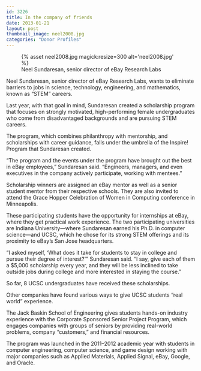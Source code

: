 ```yaml
---
id: 3226
title: In the company of friends
date: 2013-01-21
layout: post
thumbnail_image: neel2008.jpg
categories: "Donor Profiles"
---
```

<figure class="inline-image right">
{% asset neel2008.jpg magick:resize=300 alt='neel2008.jpg' %}
<figcaption>Neel Sundaresan, senior director of eBay Research Labs</figcaption></figure>

Neel Sundaresan, senior director of eBay Research Labs, wants to eliminate barriers to jobs in science, technology, engineering, and mathematics, known as &#8220;STEM&#8221; careers.

Last year, with that goal in mind, Sundaresan created a scholarship program that focuses on strongly motivated, high-performing female undergraduates who come from disadvantaged backgrounds and are pursuing STEM careers.

The program, which combines philanthropy with mentorship, and scholarships with career guidance, falls under the umbrella of the Inspire! Program that Sundaresan created.

&#8220;The program and the events under the program have brought out the best in eBay employees,&#8221; Sundaresan said. &#8220;Engineers, managers, and even executives in the company actively participate, working with mentees.&#8221;

Scholarship winners are assigned an eBay mentor as well as a senior student mentor from their respective schools. They are also invited to attend the Grace Hopper Celebration of Women in Computing conference in Minneapolis.

These participating students have the opportunity for internships at eBay, where they get practical work experience. The two participating universities are Indiana University—where Sundaresan earned his Ph.D. in computer science—and UCSC, which he chose for its strong STEM offerings and its proximity to eBay&#8217;s San Jose headquarters.

&#8220;I asked myself, &#8216;What does it take for students to stay in college and pursue their degree of interest?'&#8221; Sundaresan said. &#8220;I say, give each of them a $5,000 scholarship every year, and they will be less inclined to take outside jobs during college and more interested in staying the course.&#8221;

So far, 8 UCSC undergraduates have received these scholarships.

Other companies have found various ways to give UCSC students &#8220;real world&#8221; experience.

The Jack Baskin School of Engineering gives students hands-on industry experience with the Corporate Sponsored Senior Project Program, which engages companies with groups of seniors by providing real-world problems, company &#8220;customers,&#8221; and financial resources.

The program was launched in the 2011–2012 academic year with students in computer engineering, computer science, and game design working with major companies such as Applied Materials, Applied Signal, eBay, Google, and Oracle.
